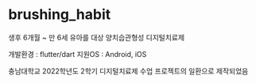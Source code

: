 # brushing_habit
생후 6개월 ~ 만 6세 유아를 대상
양치습관형성 디지털치료제

개발환경 : flutter/dart
지원OS : Android, iOS

충남대학교 2022학년도 2학기 디지털치료제 수업 프로젝트의 일환으로 제작되었음
